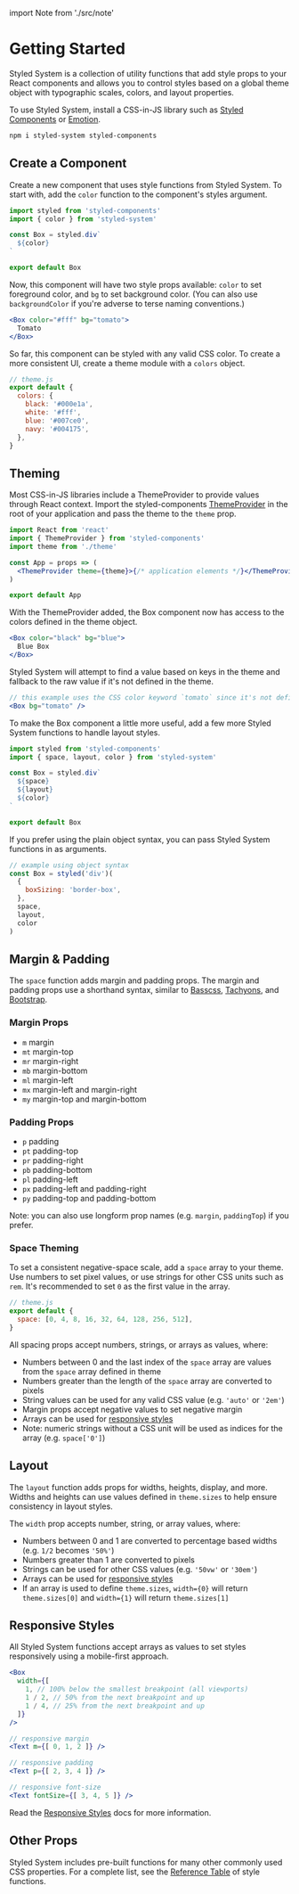 import Note from './src/note'

# Getting Started

Styled System is a collection of utility functions that add style props
to your React components
and allows you to control styles based on a global theme object
with typographic scales, colors, and layout properties.

To use Styled System, install a CSS-in-JS library such as [Styled Components][] or [Emotion][].

```sh
npm i styled-system styled-components
```

## Create a Component

Create a new component that uses style functions from Styled System.
To start with, add the `color` function to the component's styles argument.

```javascript
import styled from 'styled-components'
import { color } from 'styled-system'

const Box = styled.div`
  ${color}
`

export default Box
```

Now, this component will have two style props available: `color` to set foreground color, and `bg` to set background color.
(You can also use `backgroundColor` if you're adverse to terse naming conventions.)

```jsx
<Box color="#fff" bg="tomato">
  Tomato
</Box>
```

So far, this component can be styled with any valid CSS color.
To create a more consistent UI, create a theme module with a `colors` object.

```js
// theme.js
export default {
  colors: {
    black: '#000e1a',
    white: '#fff',
    blue: '#007ce0',
    navy: '#004175',
  },
}
```

## Theming

Most CSS-in-JS libraries include a ThemeProvider to provide values through React context.
Import the styled-components [ThemeProvider][] in the root of your application and pass the theme to the `theme` prop.

```jsx
import React from 'react'
import { ThemeProvider } from 'styled-components'
import theme from './theme'

const App = props => (
  <ThemeProvider theme={theme}>{/* application elements */}</ThemeProvider>
)

export default App
```

[themeprovider]: https://www.styled-components.com/docs/advanced#theming

With the ThemeProvider added, the Box component now has access to the colors defined in the theme object.

```jsx
<Box color="black" bg="blue">
  Blue Box
</Box>
```

Styled System will attempt to find a value based on keys in the theme and fallback to the raw value if it's not defined in the theme.

```jsx
// this example uses the CSS color keyword `tomato` since it's not defined in the theme
<Box bg="tomato" />
```

To make the Box component a little more useful, add a few more Styled System functions
to handle layout styles.

```jsx
import styled from 'styled-components'
import { space, layout, color } from 'styled-system'

const Box = styled.div`
  ${space}
  ${layout}
  ${color}
`

export default Box
```

If you prefer using the plain object syntax, you can pass Styled System functions in as arguments.

```js
// example using object syntax
const Box = styled('div')(
  {
    boxSizing: 'border-box',
  },
  space,
  layout,
  color
)
```

## Margin & Padding

The `space` function adds margin and padding props.
The margin and padding props use a shorthand syntax, similar to
[Basscss][basscss], [Tachyons][tachyons], and [Bootstrap][bootstrap].

[basscss]: http://basscss.com/#basscss-margin
[tachyons]: http://tachyons.io/docs/layout/spacing/
[bootstrap]: https://getbootstrap.com/docs/4.1/utilities/spacing/

### Margin Props

- `m` margin
- `mt` margin-top
- `mr` margin-right
- `mb` margin-bottom
- `ml` margin-left
- `mx` margin-left and margin-right
- `my` margin-top and margin-bottom

### Padding Props

- `p` padding
- `pt` padding-top
- `pr` padding-right
- `pb` padding-bottom
- `pl` padding-left
- `px` padding-left and padding-right
- `py` padding-top and padding-bottom

<Note>

Note: you can also use longform prop names (e.g. `margin`, `paddingTop`) if you prefer.

</Note>

### Space Theming

To set a consistent negative-space scale, add a `space` array to your theme.
Use numbers to set pixel values, or use strings for other CSS units such as `rem`.
It's recommended to set `0` as the first value in the array.

```js
// theme.js
export default {
  space: [0, 4, 8, 16, 32, 64, 128, 256, 512],
}
```

All spacing props accept numbers, strings, or arrays as values, where:

- Numbers between 0 and the last index of the `space` array are values from the `space` array defined in theme
- Numbers greater than the length of the `space` array are converted to pixels
- String values can be used for any valid CSS value (e.g. `'auto'` or `'2em'`)
- Margin props accept negative values to set negative margin
- Arrays can be used for [responsive styles](#responsive-styles)
- Note: numeric strings without a CSS unit will be used as indices for the array (e.g. `space['0']`)

## Layout

The `layout` function adds props for widths, heights, display, and more.
Widths and heights can use values defined in `theme.sizes` to help ensure consistency in layout styles.

The `width` prop accepts number, string, or array values, where:

- Numbers between 0 and 1 are converted to percentage based widths (e.g. `1/2` becomes `'50%'`)
- Numbers greater than 1 are converted to pixels
- Strings can be used for other CSS values (e.g. `'50vw'` or `'30em'`)
- Arrays can be used for [responsive styles](#responsive-styles)
- If an array is used to define `theme.sizes`, `width={0}` will return `theme.sizes[0]` and `width={1}` will return `theme.sizes[1]`

## Responsive Styles

All Styled System functions accept arrays as values to set styles responsively using a mobile-first approach.

```jsx
<Box
  width={[
    1, // 100% below the smallest breakpoint (all viewports)
    1 / 2, // 50% from the next breakpoint and up
    1 / 4, // 25% from the next breakpoint and up
  ]}
/>
```

```jsx
// responsive margin
<Text m={[ 0, 1, 2 ]} />

// responsive padding
<Text p={[ 2, 3, 4 ]} />

// responsive font-size
<Text fontSize={[ 3, 4, 5 ]} />
```

Read the [Responsive Styles][] docs for more information.

## Other Props

Styled System includes pre-built functions for many other commonly used CSS properties.
For a complete list, see the [Reference Table][] of style functions.

[styled components]: https://github.com/styled-components/styled-components
[emotion]: https://github.com/emotion-js/emotion
[responsive styles]: ./responsive-styles
[reference table]: ./table

